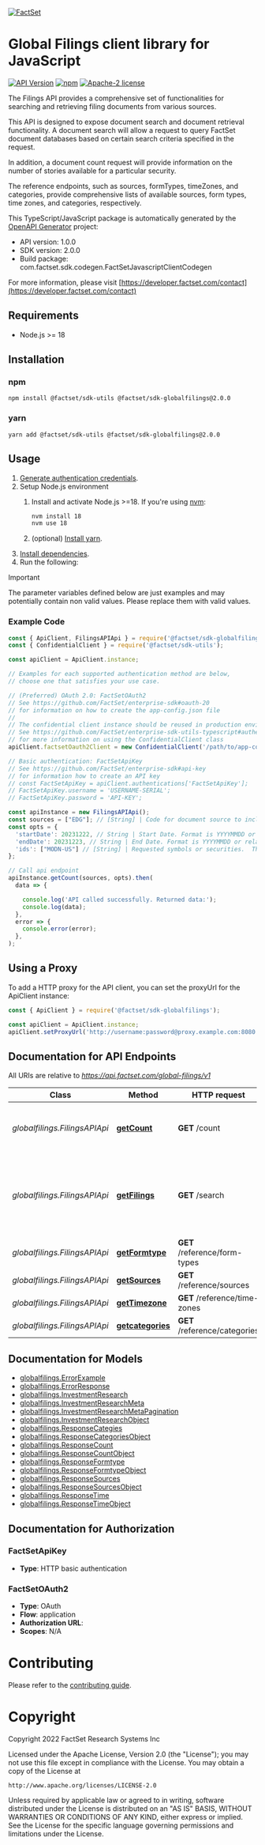 [![FactSet](https://raw.githubusercontent.com/factset/enterprise-sdk/main/docs/images/factset-logo.svg)](https://www.factset.com)

# Global Filings client library for JavaScript

[![API Version](https://img.shields.io/badge/api-v1.0.0-blue)](https://developer.factset.com/api-catalog/global-filings-api)
[![npm](https://img.shields.io/npm/v/@factset/sdk-globalfilings)](https://www.npmjs.com/package/@factset/sdk-globalfilings)
[![Apache-2 license](https://img.shields.io/badge/license-Apache2-brightgreen.svg)](https://www.apache.org/licenses/LICENSE-2.0)


The Filings API provides a comprehensive set of functionalities for searching and retrieving filing documents from various sources.

This API is designed to expose document search and document retrieval functionality. A document search will allow a request to query FactSet document databases based on certain search criteria specified in the request.

In addition, a document count request will provide information on the number of stories available for a particular security.

The reference endpoints, such as sources, formTypes, timeZones, and categories, provide comprehensive lists of available sources, form types, time zones, and categories, respectively.

This TypeScript/JavaScript package is automatically generated by the [OpenAPI Generator](https://openapi-generator.tech) project:

- API version: 1.0.0
- SDK version: 2.0.0
- Build package: com.factset.sdk.codegen.FactSetJavascriptClientCodegen

For more information, please visit [https://developer.factset.com/contact](https://developer.factset.com/contact)

## Requirements

* Node.js >= 18

## Installation

### npm

```shell
npm install @factset/sdk-utils @factset/sdk-globalfilings@2.0.0
```

### yarn

```shell
yarn add @factset/sdk-utils @factset/sdk-globalfilings@2.0.0
```

## Usage

1. [Generate authentication credentials](../../../../README.md#authentication).
2. Setup Node.js environment
   1. Install and activate Node.js >=18. If you're using [nvm](https://github.com/nvm-sh/nvm):

      ```sh
      nvm install 18
      nvm use 18
      ```

   2. (optional) [Install yarn](https://yarnpkg.com/getting-started/install).
3. [Install dependencies](#installation).
4. Run the following:

> [!IMPORTANT]
> The parameter variables defined below are just examples and may potentially contain non valid values. Please replace them with valid values.

### Example Code


```javascript
const { ApiClient, FilingsAPIApi } = require('@factset/sdk-globalfilings');
const { ConfidentialClient } = require('@factset/sdk-utils');

const apiClient = ApiClient.instance;

// Examples for each supported authentication method are below,
// choose one that satisfies your use case.

// (Preferred) OAuth 2.0: FactSetOAuth2
// See https://github.com/FactSet/enterprise-sdk#oauth-20
// for information on how to create the app-config.json file
//
// The confidential client instance should be reused in production environments.
// See https://github.com/FactSet/enterprise-sdk-utils-typescript#authentication
// for more information on using the ConfidentialClient class
apiClient.factsetOauth2Client = new ConfidentialClient('/path/to/app-config.json');

// Basic authentication: FactSetApiKey
// See https://github.com/FactSet/enterprise-sdk#api-key
// for information how to create an API key
// const FactSetApiKey = apiClient.authentications['FactSetApiKey'];
// FactSetApiKey.username = 'USERNAME-SERIAL';
// FactSetApiKey.password = 'API-KEY';

const apiInstance = new FilingsAPIApi();
const sources = ["EDG"]; // [String] | Code for document source to include.This is a comma-separated list. Use the ```/reference/sources``` endpoint to get the list of available sources.  
const opts = {
  'startDate': 20231222, // String | Start Date. Format is YYYYMMDD or relative +/- days (0,-1,etc).  **Note:** **The API supports data from 1995 onwards. Ensure that the provided Date falls within this range for accurate results.** 
  'endDate': 20231223, // String | End Date. Format is YYYYMMDD or relative +/- days (0,-1,etc).
  'ids': ["MODN-US"] // [String] | Requested symbols or securities.  This is a comma-separated list with a maximum limit of 1000.  Each symbol can be a FactSet exchange symbol, CUSIP, or SEDOL.
};

// Call api endpoint
apiInstance.getCount(sources, opts).then(
  data => {

    console.log('API called successfully. Returned data:');
    console.log(data);
  },
  error => {
    console.error(error);
  },
);

```


## Using a Proxy

To add a HTTP proxy for the API client, you can set the proxyUrl for the ApiClient instance:

```javascript
const { ApiClient } = require('@factset/sdk-globalfilings');

const apiClient = ApiClient.instance;
apiClient.setProxyUrl('http://username:password@proxy.example.com:8080');
```

## Documentation for API Endpoints

All URIs are relative to *https://api.factset.com/global-filings/v1*

Class | Method | HTTP request | Description
------------ | ------------- | ------------- | -------------
*globalfilings.FilingsAPIApi* | [**getCount**](docs/FilingsAPIApi.md#getCount) | **GET** /count | Returns the count of filings for specified source.
*globalfilings.FilingsAPIApi* | [**getFilings**](docs/FilingsAPIApi.md#getFilings) | **GET** /search | Returns the filings documents and related metadata within FactSet coverage.
*globalfilings.FilingsAPIApi* | [**getFormtype**](docs/FilingsAPIApi.md#getFormtype) | **GET** /reference/form-types | Returns the form types of EDGAR.
*globalfilings.FilingsAPIApi* | [**getSources**](docs/FilingsAPIApi.md#getSources) | **GET** /reference/sources | Returns the sources.
*globalfilings.FilingsAPIApi* | [**getTimezone**](docs/FilingsAPIApi.md#getTimezone) | **GET** /reference/time-zones | Returns the time zones.
*globalfilings.FilingsAPIApi* | [**getcategories**](docs/FilingsAPIApi.md#getcategories) | **GET** /reference/categories | Returns the categories.


## Documentation for Models

 - [globalfilings.ErrorExample](docs/ErrorExample.md)
 - [globalfilings.ErrorResponse](docs/ErrorResponse.md)
 - [globalfilings.InvestmentResearch](docs/InvestmentResearch.md)
 - [globalfilings.InvestmentResearchMeta](docs/InvestmentResearchMeta.md)
 - [globalfilings.InvestmentResearchMetaPagination](docs/InvestmentResearchMetaPagination.md)
 - [globalfilings.InvestmentResearchObject](docs/InvestmentResearchObject.md)
 - [globalfilings.ResponseCategies](docs/ResponseCategies.md)
 - [globalfilings.ResponseCategoriesObject](docs/ResponseCategoriesObject.md)
 - [globalfilings.ResponseCount](docs/ResponseCount.md)
 - [globalfilings.ResponseCountObject](docs/ResponseCountObject.md)
 - [globalfilings.ResponseFormtype](docs/ResponseFormtype.md)
 - [globalfilings.ResponseFormtypeObject](docs/ResponseFormtypeObject.md)
 - [globalfilings.ResponseSources](docs/ResponseSources.md)
 - [globalfilings.ResponseSourcesObject](docs/ResponseSourcesObject.md)
 - [globalfilings.ResponseTime](docs/ResponseTime.md)
 - [globalfilings.ResponseTimeObject](docs/ResponseTimeObject.md)


## Documentation for Authorization



### FactSetApiKey

- **Type**: HTTP basic authentication



### FactSetOAuth2


- **Type**: OAuth
- **Flow**: application
- **Authorization URL**: 
- **Scopes**: N/A


# Contributing

Please refer to the [contributing guide](../../../../CONTRIBUTING.md).

# Copyright

Copyright 2022 FactSet Research Systems Inc

Licensed under the Apache License, Version 2.0 (the "License");
you may not use this file except in compliance with the License.
You may obtain a copy of the License at

    http://www.apache.org/licenses/LICENSE-2.0

Unless required by applicable law or agreed to in writing, software
distributed under the License is distributed on an "AS IS" BASIS,
WITHOUT WARRANTIES OR CONDITIONS OF ANY KIND, either express or implied.
See the License for the specific language governing permissions and
limitations under the License.
